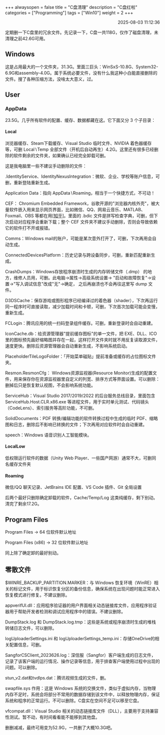 +++
alwaysopen = false
title = "C盘清理"
description = "C盘红啦"
categories = ["Programming"]
tags = ["Win10"]
weight = 2
+++
<p align="right">2025-08-03   11:12:36</p>

定期删一下C盘里的冗余文件。先记录一下，C盘一共118G，仅作了磁盘清理，未清理之前42.6G可用。

## Windows

这是占用最大的一个文件夹，31.3G。里面三巨头：WinSxS-10.8G、System32-6.9G和assembly-4.0G。属于系统必要文件，没有什么我这种小白能直接删除的文件。搜了各种压缩方法，没啥太大意义，过。

## User

### AppData

23.5G。几乎所有软件的配置、缓存、数据都藏在这。它下面又分 3 个子目录：

#### Local

浏览器缓存、Steam下载缓存、Visual Studio 临时文件、NVIDIA
着色器缓存等，可删 Local$\backslash$Temp
全部文件（开机后自动再生）4.2G。这里还有很多已经删除的软件剩余的文件夹，如果确认已经完全卸载可删。

这是我电脑里一些不建议手动删除的文件：

.IdentityService、IdentityNexusIntegration：微软、企业、学校等账户信息，可删，重新登陆重新生成。

Application Data：指向
AppData$\backslash$Roaming，相当于一个快捷方式，不可动！

CEF： Chromium Embedded
Framework，谷歌开源的"浏览器内核外壳"，被大量软件嵌入用来显示网页界面，比如微信、QQ、网易云音乐、MATLAB、Foxmail、OBS
等都在用[\[知乎\]](https://zhuanlan.zhihu.com/p/520419876)。里面的 .bdic
文件是拼写检查字典，可删，但下次启动对应程序会重新下载；整个 CEF
文件夹不建议手动删除，否则会导致依赖它的软件打不开或报错。

Comms：Windows
mail的账户，可能是某次意外打开了，可删，下次再用会自动生成。

ConnectedDevicesPlatform：历史记录与跨设备同步，可删，重新匹配重新生成。

CrashDumps：Windows存放程序崩溃时生成的内存转储文件（.dmp）
的地方，维修人员用，可删。此电脑→属性→高级系统设置→
"启动和故障恢复"→设置→"写入调试信息"改成"无"→确定，
之后再崩溃也不会再往这里写 dump 文件。

D3DSCache：保存游戏或图形程序已经编译过的着色器（shader），下次再运行同一程序时可直接读取，减少加载时间和卡顿，可删，下次首次加载可能会变慢，重新生成。

FCLogin：腾讯应用的统一扫码登录组件缓存。可删，重新登录时会自动重建。

IconCache.db：给资源管理器"提前缓存图标"的单一文件，把 EXE、DLL、ICO
里的图标预先画好缩略图并存在一起，这样打开文件夹时就不用反复读取源文件，速度更快。删除后资源管理器会自动重新生成，不影响系统启动。

PlaceholderTileLogoFolder：「开始菜单磁贴」提前准备或缓存的占位图标文件夹。

Resmon.ResmonCfg： Windows资源监视器(Resource
Monitor)生成的配置文件，用来保存你在资源监视器里自定义的列宽、排序方式等界面设置。可以删除：删掉后只是恢复默认视图，不会影响系统功能。

ServiceHub：Visual Studio 2017/2019/2022 的后台服务总线目录，里面包含
ServiceHub.Host.CLR.x86.exe
等进程文件，用于实时单元测试、代码镜头（CodeLens）、索引服务等高阶功能，不可删。

SolidDocuments：PDF 转换/编辑功能的软件转换过程中生成的临时
PDF、缩略图和日志，删除后不影响已转换的文件；下次再用对应软件时会自动重建。

speech：Windows 语音识别人工智能模块。

#### LocalLow

低权限运行软件的数据（Unity Web
Player、一些国产网游）通常不大，可删同名缓存文件夹

#### Roaming

微信/QQ 聊天记录、JetBrains IDE 配置、VS Code 插件、Git 全局设置

后两个最好只删除确定卸载的软件，Cache/Temp/Log
这类纯缓存，剩下别动。清完了剩余17.2G。

## Program Files

Program Files → 64 位软件默认地址

Program Files (x86) → 32 位软件默认地址

同上除了确定卸的最好别动。

## 零散文件

\$WINRE_BACKUP_PARTITION.MARKER：与 Windows
恢复环境（WinRE）相关的标记文件，用于标识恢复分区的备份信息，确保系统在出现问题时能正常进入恢复模式进行修复。不建议删除。

appverifUI.dll：应用程序验证器的用户界面相关动态链接库文件，应用程序验证器用于帮助开发者检测和调试应用程序中的错误。不建议删除。

DumpStack.log 和
DumpStack.log.tmp：这些是系统或程序崩溃时生成的堆栈转储日志文件，可以删除。

logUploaderSettings.ini 和
logUploaderSettings_temp.ini：存储OneDrive的相关配置信息，可删。

SangforCSClient_2023626.log：深信服（Sangfor）客户端生成的日志文件，记录了该客户端的运行情况、操作记录等信息，用于排查客户端使用过程中出现的问题。可以删除。

stun_v2.dat和tvdlps.dat：腾讯视频生成的文件，删。

swapfile.sys 作用：这是 Windows
系统的交换文件，类似于虚拟内存，当物理内存不足时，系统会将部分不常用的数据存储到该文件中，以释放物理内存，保证系统和程序的正常运行。不可以删除。C盘实在空间不足可以移至它盘。

vfcompat.dll：Visual Studio
相关的动态链接库文件（DLL），主要用于支持兼容性测试。暂不动，有时间看看能不能移到其他盘。

删删减减，最终可用变为52.9G，一共删了大概10.3G吧。